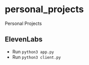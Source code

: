 # personal_projects

Personal Projects

## ElevenLabs

-   Run `python3 app.py`
-   Run `python3 client.py`
